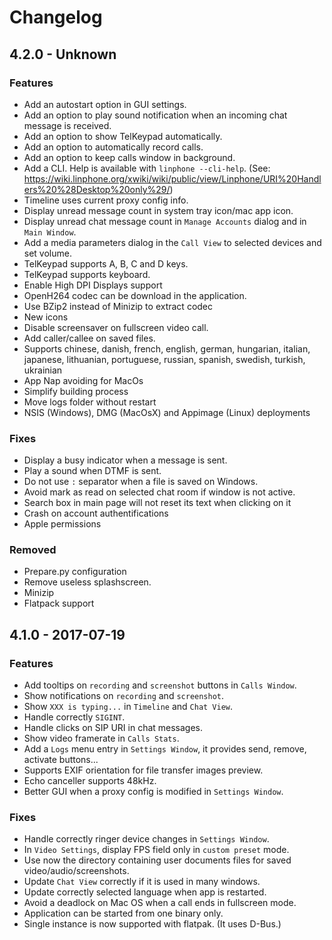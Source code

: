 # Changelog

## 4.2.0 - Unknown

### Features

- Add an autostart option in GUI settings.
- Add an option to play sound notification when an incoming chat message is received.
- Add an option to show TelKeypad automatically.
- Add an option to automatically record calls.
- Add an option to keep calls window in background.
- Add a CLI. Help is available with `linphone --cli-help`. (See: https://wiki.linphone.org/xwiki/wiki/public/view/Linphone/URI%20Handlers%20%28Desktop%20only%29/)
- Timeline uses current proxy config info.
- Display unread message count in system tray icon/mac app icon.
- Display unread chat message count in `Manage Accounts` dialog and in `Main Window`.
- Add a media parameters dialog in the `Call View` to selected devices and set volume.
- TelKeypad supports A, B, C and D keys.
- TelKeypad supports keyboard.
- Enable High DPI Displays support
- OpenH264 codec can be download in the application.
- Use BZip2 instead of Minizip to extract codec
- New icons
- Disable screensaver on fullscreen video call.
- Add caller/callee on saved files.
- Supports chinese, danish, french, english, german, hungarian, italian, japanese, lithuanian, portuguese, russian, spanish, swedish, turkish, ukrainian
- App Nap avoiding for MacOs
- Simplify building process
- Move logs folder without restart
- NSIS (Windows), DMG (MacOsX) and Appimage (Linux) deployments


### Fixes

- Display a busy indicator when a message is sent.
- Play a sound when DTMF is sent.
- Do not use `:` separator when a file is saved on Windows.
- Avoid mark as read on selected chat room if window is not active.
- Search box in main page will not reset its text when clicking on it
- Crash on account authentifications
- Apple permissions 

### Removed

- Prepare.py configuration
- Remove useless splashscreen.
- Minizip
- Flatpack support

## 4.1.0 - 2017-07-19

### Features

- Add tooltips on `recording` and `screenshot` buttons in `Calls Window`.
- Show notifications on `recording` and `screenshot`.
- Show `XXX is typing...` in `Timeline` and `Chat View`.
- Handle correctly `SIGINT`.
- Handle clicks on SIP URI in chat messages.
- Show video framerate in `Calls Stats`.
- Add a `Logs` menu entry in `Settings Window`, it provides send, remove, activate buttons...
- Supports EXIF orientation for file transfer images preview.
- Echo canceller supports 48kHz.
- Better GUI when a proxy config is modified in `Settings Window`.

### Fixes

- Handle correctly ringer device changes in `Settings Window`.
- In `Video Settings`, display FPS field only in `custom preset` mode.
- Use now the directory containing user documents files for saved video/audio/screenshots.
- Update `Chat View` correctly if it is used in many windows.
- Update correctly selected language when app is restarted.
- Avoid a deadlock on Mac OS when a call ends in fullscreen mode.
- Application can be started from one binary only.
- Single instance is now supported with flatpak. (It uses D-Bus.)
